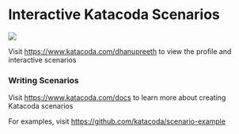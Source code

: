 # Interactive Katacoda Scenarios

[![](http://shields.katacoda.com/katacoda/dhanupreeth/count.svg)](https://www.katacoda.com/dhanupreeth "Get your profile on Katacoda.com")

Visit https://www.katacoda.com/dhanupreeth to view the profile and interactive scenarios

### Writing Scenarios
Visit https://www.katacoda.com/docs to learn more about creating Katacoda scenarios

For examples, visit https://github.com/katacoda/scenario-example
